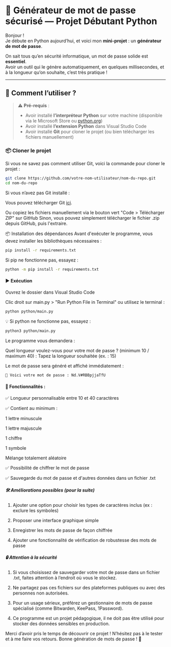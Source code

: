 # 🔐 Générateur de mot de passe sécurisé — Projet Débutant Python

Bonjour !  
Je débute en Python aujourd’hui, et voici mon **mini-projet** : un **générateur de mot de passe**.

On sait tous qu’en sécurité informatique, un mot de passe solide est **essentiel**.  
Avoir un outil qui le génère automatiquement, en quelques millisecondes, et à la longueur qu’on souhaite, c’est très pratique !

---

## 🚀 Comment l’utiliser ?

> ⚠️ **Pré-requis** :  
> - Avoir installé **l’interpréteur Python** sur votre machine (disponible via le Microsoft Store ou [python.org](https://www.python.org/))  
> - Avoir installé **l’extension Python** dans Visual Studio Code  
> - Avoir installé **Git** pour cloner le projet (ou bien télécharger les fichiers manuellement)

### 📦 Cloner le projet

Si vous ne savez pas comment utiliser Git, voici la commande pour cloner le projet :

```bash
git clone https://github.com/votre-nom-utilisateur/nom-du-repo.git
cd nom-du-repo
```
Si vous n’avez pas Git installé :

Vous pouvez télécharger Git [ici](https://git-scm.com/downloads).


Ou copiez les fichiers manuellement via le bouton vert "Code > Télécharger ZIP" sur GitHub
Sinon, vous pouvez simplement télécharger le fichier .zip depuis GitHub, puis l'extraire.

📦 Installation des dépendances
Avant d'exécuter le programme, vous devez installer les bibliothèques nécessaires :

```bash
pip install -r requirements.txt
```
Si pip ne fonctionne pas, essayez :
```bash
python -m pip install -r requirements.txt
```

#### ▶️ Exécution
Ouvrez le dossier dans Visual Studio Code

Clic droit sur main.py > "Run Python File in Terminal"
ou utilisez le terminal :

```bash
python python/main.py
```
💡 Si python ne fonctionne pas, essayez :
```bash
python3 python/main.py
```

Le programme vous demandera :

Quel longueur voulez-vous pour votre mot de passe ? (minimum 10 / maximum 40) :
Tapez la longueur souhaitée (ex. : 15)

Le mot de passe sera généré et affiché immédiatement :

```bash
🔐 Voici votre mot de passe : Nd.V#RBBpjjaTfU 
```
#### 🎯 Fonctionnalités :
✅ Longueur personnalisable entre 10 et 40 caractères

✅ Contient au minimum :

1 lettre minuscule

1 lettre majuscule

1 chiffre

1 symbole

Mélange totalement aléatoire

✅ Possibilité de chiffrer le mot de passe

✅ Sauvegarde du mot de passe et d'autres données dans un fichier .txt

##### 🛠️ Améliorations possibles (pour la suite)

1. Ajouter une option pour choisir les types de caractères inclus (ex : exclure les symboles)

2. Proposer une interface graphique simple

3. Enregistrer les mots de passe de façon chiffrée

4. Ajouter une fonctionnalité de vérification de robustesse des mots de passe

##### 🔒 Attention à la sécurité

1. Si vous choisissez de sauvegarder votre mot de passe dans un fichier .txt, faites attention à l’endroit où vous le stockez.

2. Ne partagez pas ces fichiers sur des plateformes publiques ou avec des personnes non autorisées.

3. Pour un usage sérieux, préférez un gestionnaire de mots de passe spécialisé (comme Bitwarden, KeePass, 1Password).

4. Ce programme est un projet pédagogique, il ne doit pas être utilisé pour stocker des données sensibles en production.

Merci d’avoir pris le temps de découvrir ce projet !
N’hésitez pas à le tester et à me faire vos retours.
Bonne génération de mots de passe ! 🔐